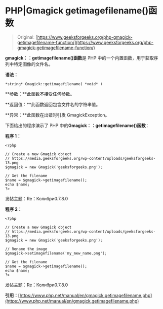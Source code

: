 # PHP|Gmagick getimagefilename()函数

> Original: [https://www.geeksforgeeks.org/php-gmagick-getimagefilename-function/](https://www.geeksforgeeks.org/php-gmagick-getimagefilename-function/)

**gmagick：：getimagefilename()函数**是 PHP 中的一个内置函数，用于获取序列中特定图像的文件名。

**语法：**

```
*string* Gmagick::getimagefilename( *void* )
```

**参数：**此函数不接受任何参数。

**返回值：**此函数返回包含文件名的字符串值。

**异常：**此函数在出错时引发 GmagickException。

下面给出的程序演示了 PHP 中的**Gmagick：：getimagefilename()函数**：

**程序 1：**

```
<?php

// Create a new Gmagick object
// https://media.geeksforgeeks.org/wp-content/uploads/geeksforgeeks-13.png
$gmagick = new Gmagick('geeksforgeeks.png');

// Get the filename
$name = $gmagick->getimagefilename();
echo $name;
?>
```

发帖主题：Re：Колибри0.7.8.0

**程序 2：**

```
<?php

// Create a new Gmagick object
// https://media.geeksforgeeks.org/wp-content/uploads/geeksforgeeks-13.png
$gmagick = new Gmagick('geeksforgeeks.png');

// Rename the image
$gmagick->setimagefilename('my_new_name.png');

// Get the filename
$name = $gmagick->getimagefilename();
echo $name;
?>
```

发帖主题：Re：Колибри0.7.8.0

**引用：**[https://www.php.net/manual/en/gmagick.getimagefilename.php](https://www.php.net/manual/en/gmagick.getimagefilename.php)